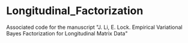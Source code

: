 # Longitudinal_Factorization
Associated code for the manuscript "J. Li, E. Lock. Empirical Variational Bayes Factorization for Longitudinal Matrix Data"
